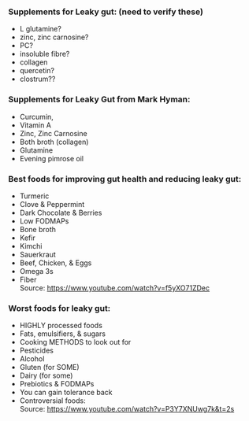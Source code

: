 ### Supplements for Leaky gut: (need to verify these)
- L glutamine?
- zinc, zinc carnosine?
- PC?
- insoluble fibre?
- collagen 
- quercetin?
- clostrum??  

### Supplements for Leaky Gut from Mark Hyman:  
- Curcumin,
- Vitamin A
- Zinc, Zinc Carnosine
- Both broth (collagen)
- Glutamine
- Evening pimrose oil  



### Best foods for improving gut health and reducing leaky gut: 
- Turmeric 
- Clove & Peppermint 
- Dark Chocolate & Berries 
- Low FODMAPs
- Bone broth
- Kefir 
- Kimchi
- Sauerkraut 
- Beef, Chicken, & Eggs
- Omega 3s 
- Fiber  
Source: https://www.youtube.com/watch?v=f5yXO71ZDec

  
### Worst foods for leaky gut:
- HIGHLY processed foods
- Fats, emulsifiers, & sugars
- Cooking METHODS to look out for
- Pesticides 
- Alcohol 
- Gluten (for SOME)
- Dairy (for some)
- Prebiotics & FODMAPs
- You can gain tolerance back
- Controversial foods:   
Source: https://www.youtube.com/watch?v=P3Y7XNUwg7k&t=2s




